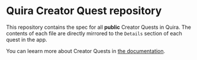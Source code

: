 # Quira Creator Quest repository

This repository contains the spec for all **public** Creator Quests in Quira. The contents of each file are directly mirrored to the `Details` section of each quest in the app.

You can leearn more about Creator Quests in [the documentation](https://docs.quira.sh/for-developers/quests/creator-quests).
